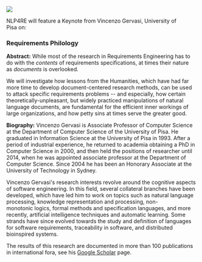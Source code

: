 ![](http://fmt.isti.cnr.it/nlp4re/data/uploads/vincenzogervasi.png)

NLP4RE will feature a Keynote from Vincenzo Gervasi, University of Pisa on: 

### **Requirements Philology**

**Abstract:** While most of the research in Requirements Engineering has to do with the _contents_ of requirements specifications, at times their nature as _documents_ is overlooked. 

We will investigate how lessons from the Humanities, which have had far more time to develop document-centered research methods, can be used to attack specific requirements problems -- and especially, how certain theoretically-unpleasant, but widely practiced manipulations of natural language documents, are fundamental for the efficient inner workings of large organizations, and how petty sins at times serve the greater good.

**Biography:** Vincenzo Gervasi is Associate Professor of Computer Science at the Department of Computer Science of the University of Pisa. He graduated in Information Science at the University of Pisa in 1993\. After a period of industrial experience, he returned to academia obtaining a PhD in Computer Science in 2000, and then held the positions of researcher until 2014, when he was appointed associate professor at the Department of Computer Science. Since 2004 he has been an Honorary Associate at the University of Technology in Sydney. 

Vincenzo Gervasi's research interests revolve around the cognitive aspects of software engineering. In this field, several collateral branches have been developed, which have led him to work on topics such as natural language processing, knowledge representation and processing, non-monotonic logics, formal methods and specification languages, and more recently, artificial intelligence techniques and automatic learning. Some strands have since evolved towards the study and definition of languages for software requirements, traceability in software, and distributed bioinspired systems.

The results of this research are documented in more than 100 publications in international fora, see his [Google Scholar](https://scholar.google.com/citations?user=4nMaoMEAAAAJ&hl=it) page.